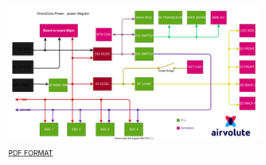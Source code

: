 ![power_board___power_supply_diagram.svg](uploads/f2aeed769ee50ed36284ad7d87c20192/power_board___power_supply_diagram.svg)

[PDF FORMAT](uploads/3efd3014c37849c61d115ad27550af0d/power_board___power_supply_diagram.pdf)

